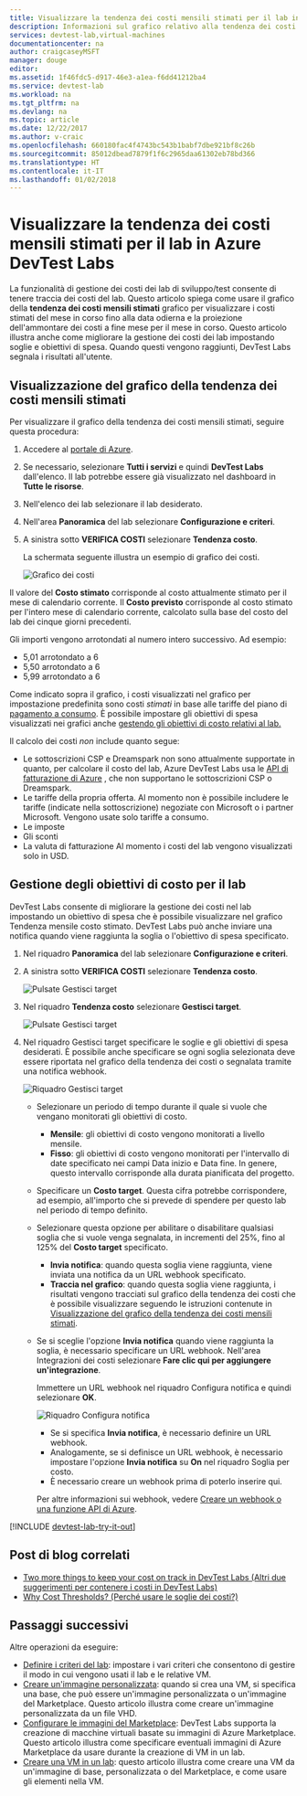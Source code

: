 ```yaml
---
title: Visualizzare la tendenza dei costi mensili stimati per il lab in Azure DevTest Labs | Documentazione Microsoft
description: Informazioni sul grafico relativo alla tendenza dei costi mensili stimati di Azure DevTest Labs.
services: devtest-lab,virtual-machines
documentationcenter: na
author: craigcaseyMSFT
manager: douge
editor: 
ms.assetid: 1f46fdc5-d917-46e3-a1ea-f6dd41212ba4
ms.service: devtest-lab
ms.workload: na
ms.tgt_pltfrm: na
ms.devlang: na
ms.topic: article
ms.date: 12/22/2017
ms.author: v-craic
ms.openlocfilehash: 660180fac4f4743bc543b1babf7dbe921bf8c26b
ms.sourcegitcommit: 85012dbead7879f1f6c2965daa61302eb78bd366
ms.translationtype: HT
ms.contentlocale: it-IT
ms.lasthandoff: 01/02/2018
---
```

# <a name="view-the-monthly-estimated-lab-cost-trend-in-azure-devtest-labs"></a>Visualizzare la tendenza dei costi mensili stimati per il lab in Azure DevTest Labs
La funzionalità di gestione dei costi dei lab di sviluppo/test consente di tenere traccia dei costi del lab. Questo articolo spiega come usare il grafico della **tendenza dei costi mensili stimati** grafico per visualizzare i costi stimati del mese in corso fino alla data odierna e la proiezione dell'ammontare dei costi a fine mese per il mese in corso. Questo articolo illustra anche come migliorare la gestione dei costi dei lab impostando soglie e obiettivi di spesa. Quando questi vengono raggiunti, DevTest Labs segnala i risultati all'utente.

## <a name="viewing-the-monthly-estimated-cost-trend-chart"></a>Visualizzazione del grafico della tendenza dei costi mensili stimati
Per visualizzare il grafico della tendenza dei costi mensili stimati, seguire questa procedura: 

1. Accedere al [portale di Azure](http://go.microsoft.com/fwlink/p/?LinkID=525040).
1. Se necessario, selezionare **Tutti i servizi** e quindi **DevTest Labs** dall'elenco. Il lab potrebbe essere già visualizzato nel dashboard in **Tutte le risorse**.
1. Nell'elenco dei lab selezionare il lab desiderato.  
1. Nell'area **Panoramica** del lab selezionare **Configurazione e criteri**.   
1. A sinistra sotto **VERIFICA COSTI** selezionare **Tendenza costo**.

   La schermata seguente illustra un esempio di grafico dei costi. 
   
    ![Grafico dei costi](./media/devtest-lab-configure-cost-management/graph.png)

Il valore del **Costo stimato** corrisponde al costo attualmente stimato per il mese di calendario corrente. Il **Costo previsto** corrisponde al costo stimato per l'intero mese di calendario corrente, calcolato sulla base del costo del lab dei cinque giorni precedenti.

Gli importi vengono arrotondati al numero intero successivo. Ad esempio:  

* 5,01 arrotondato a 6 
* 5,50 arrotondato a 6
* 5,99 arrotondato a 6

Come indicato sopra il grafico, i costi visualizzati nel grafico per impostazione predefinita sono costi *stimati* in base alle tariffe del piano di [pagamento a consumo](https://azure.microsoft.com/offers/ms-azr-0003p/). È possibile impostare gli obiettivi di spesa visualizzati nei grafici anche [gestendo gli obiettivi di costo relativi al lab.](#managing-cost-targets-for-your-lab)

Il calcolo dei costi *non* include quanto segue:

* Le sottoscrizioni CSP e Dreamspark non sono attualmente supportate in quanto, per calcolare il costo del lab, Azure DevTest Labs usa le [API di fatturazione di Azure](../billing/billing-usage-rate-card-overview.md) , che non supportano le sottoscrizioni CSP o Dreamspark.
* Le tariffe della propria offerta. Al momento non è possibile includere le tariffe (indicate nella sottoscrizione) negoziate con Microsoft o i partner Microsoft. Vengono usate solo tariffe a consumo.
* Le imposte
* Gli sconti
* La valuta di fatturazione Al momento i costi del lab vengono visualizzati solo in USD.

## <a name="managing-cost-targets-for-your-lab"></a>Gestione degli obiettivi di costo per il lab
DevTest Labs consente di migliorare la gestione dei costi nel lab impostando un obiettivo di spesa che è possibile visualizzare nel grafico Tendenza mensile costo stimato. DevTest Labs può anche inviare una notifica quando viene raggiunta la soglia o l'obiettivo di spesa specificato. 

1. Nel riquadro **Panoramica** del lab selezionare **Configurazione e criteri**.
1. A sinistra sotto **VERIFICA COSTI** selezionare **Tendenza costo**.

    ![Pulsate Gestisci target](./media/devtest-lab-configure-cost-management/cost-trend.png)

1. Nel riquadro **Tendenza costo** selezionare **Gestisci target**.

    ![Pulsate Gestisci target](./media/devtest-lab-configure-cost-management/cost-trend-manage-target.png)

1. Nel riquadro Gestisci target specificare le soglie e gli obiettivi di spesa desiderati. È possibile anche specificare se ogni soglia selezionata deve essere riportata nel grafico della tendenza dei costi o segnalata tramite una notifica webhook.

    ![Riquadro Gestisci target](./media/devtest-lab-configure-cost-management/cost-trend-manage-target-pane.png)

   - Selezionare un periodo di tempo durante il quale si vuole che vengano monitorati gli obiettivi di costo.
      - **Mensile**: gli obiettivi di costo vengono monitorati a livello mensile.
      - **Fisso**: gli obiettivi di costo vengono monitorati per l'intervallo di date specificato nei campi Data inizio e Data fine. In genere, questo intervallo corrisponde alla durata pianificata del progetto.
   - Specificare un **Costo target**. Questa cifra potrebbe corrispondere, ad esempio, all'importo che si prevede di spendere per questo lab nel periodo di tempo definito.
   - Selezionare questa opzione per abilitare o disabilitare qualsiasi soglia che si vuole venga segnalata, in incrementi del 25%, fino al 125% del **Costo target** specificato.
      - **Invia notifica**: quando questa soglia viene raggiunta, viene inviata una notifica da un URL webhook specificato.
      - **Traccia nel grafico**: quando questa soglia viene raggiunta, i risultati vengono tracciati sul grafico della tendenza dei costi che è possibile visualizzare seguendo le istruzioni contenute in [Visualizzazione del grafico della tendenza dei costi mensili stimati](#viewing-the-monthly-estimated-cost-trend-chart).
   - Se si sceglie l'opzione **Invia notifica** quando viene raggiunta la soglia, è necessario specificare un URL webhook. Nell'area Integrazioni dei costi selezionare **Fare clic qui per aggiungere un'integrazione**.

      Immettere un URL webhook nel riquadro Configura notifica e quindi selezionare **OK**.

       ![Riquadro Configura notifica](./media/devtest-lab-configure-cost-management/configure-notification.png)

      - Se si specifica **Invia notifica**, è necessario definire un URL webhook.
      - Analogamente, se si definisce un URL webhook, è necessario impostare l'opzione **Invia notifica** su **On** nel riquadro Soglia per costo.
      - È necessario creare un webhook prima di poterlo inserire qui.  

      Per altre informazioni sui webhook, vedere [Creare un webhook o una funzione API di Azure](../azure-functions/functions-create-a-web-hook-or-api-function.md). 
 

[!INCLUDE [devtest-lab-try-it-out](../../includes/devtest-lab-try-it-out.md)]

## <a name="related-blog-posts"></a>Post di blog correlati
* [Two more things to keep your cost on track in DevTest Labs (Altri due suggerimenti per contenere i costi in DevTest Labs)](https://blogs.msdn.microsoft.com/devtestlab/2016/06/21/keep-your-cost-on-track/)
* [Why Cost Thresholds? (Perché usare le soglie dei costi?)](https://blogs.msdn.microsoft.com/devtestlab/2016/04/11/why-cost-thresholds/)

## <a name="next-steps"></a>Passaggi successivi
Altre operazioni da eseguire:

* [Definire i criteri del lab](devtest-lab-set-lab-policy.md): impostare i vari criteri che consentono di gestire il modo in cui vengono usati il lab e le relative VM. 
* [Creare un'immagine personalizzata](devtest-lab-create-template.md): quando si crea una VM, si specifica una base, che può essere un'immagine personalizzata o un'immagine del Marketplace. Questo articolo illustra come creare un'immagine personalizzata da un file VHD.
* [Configurare le immagini del Marketplace](devtest-lab-configure-marketplace-images.md): DevTest Labs supporta la creazione di macchine virtuali basate su immagini di Azure Marketplace. Questo articolo illustra come specificare eventuali immagini di Azure Marketplace da usare durante la creazione di VM in un lab.
* [Creare una VM in un lab](devtest-lab-add-vm.md): questo articolo illustra come creare una VM da un'immagine di base, personalizzata o del Marketplace, e come usare gli elementi nella VM.

